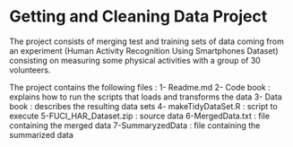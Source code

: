 # Getting and Cleaning Data Project

The project consists of merging test and training sets of data coming from an experiment (Human Activity Recognition Using Smartphones Dataset) consisting on measuring some physical activities with a group of 30 volunteers.


The project contains the following files :
1- Readme.md
2- Code book : explains how to run the scripts that loads and transforms the data
3- Data book : describes the resulting data sets
4- makeTidyDataSet.R : script to execute
5-FUCI_HAR_Dataset.zip : source data
6-MergedData.txt : file containing the merged data
7-SummaryzedData : file containing the summarized data
